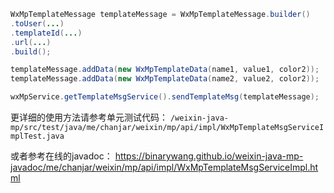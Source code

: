 ```java
WxMpTemplateMessage templateMessage = WxMpTemplateMessage.builder()
.toUser(...)
.templateId(...)
.url(...)
.build();

templateMessage.addData(new WxMpTemplateData(name1, value1, color2));
templateMessage.addData(new WxMpTemplateData(name2, value2, color2));

wxMpService.getTemplateMsgService().sendTemplateMsg(templateMessage);
```
更详细的使用方法请参考单元测试代码：
`/weixin-java-mp/src/test/java/me/chanjar/weixin/mp/api/impl/WxMpTemplateMsgServiceImplTest.java`

或者参考在线的javadoc：
https://binarywang.github.io/weixin-java-mp-javadoc/me/chanjar/weixin/mp/api/impl/WxMpTemplateMsgServiceImpl.html